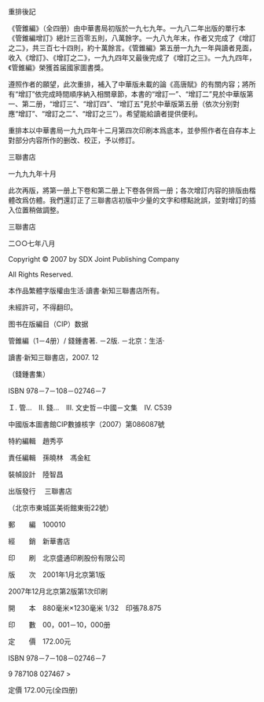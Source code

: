 重排後記

《管錐編》（全四册）由中華書局初版於一九七九年。一九八二年出版的單行本《管錐編增訂》總計三百零五則，八萬餘字。一九八九年末，作者又完成了《增訂之二》，共三百七十四則，約十萬餘言。《管錐編》第五册一九九一年與讀者見面，收入《增訂》、《增訂之二》，一九九四年又最後完成了《增訂之三》。一九九四年，《管錐編》榮獲首届國家圖書獎。

遵照作者的願望，此次重排，補入了中華版未載的論《高唐賦》的有關内容；將所有“增訂”依完成時間順序納入相關章節，本書的“增訂一”、“增訂二”見於中華版第一、第二册，“增訂三”、“增訂四”、“增訂五”見於中華版第五册（依次分别對應“增訂”、“增訂之二”、“增訂之三”）。希望能給讀者提供便利。

重排本以中華書局一九九四年十二月第四次印刷本爲底本，並參照作者在自存本上對部分内容所作的删改、校正，予以修訂。



 三聯書店

一九九九年十月

此次再版，將第一册上下卷和第二册上下卷各併爲一册；各次增訂内容的排版由楷體改爲仿體。我們還訂正了三聯書店初版中少量的文字和標點訛誤，並對增訂的插入位置稍做調整。



 三聯書店

二○○七年八月









Copyright © 2007 by SDX Joint Publishing Company

All Rights Reserved.

本作品繁體字版權由生活·讀書·新知三聯書店所有。

未經許可，不得翻印。





图书在版編目（CIP）数据

管錐編（1－4册）/ 錢鍾書著. －2版. －北京：生活·

讀書·新知三聯書店，2007. 12

（錢鍾書集）

ISBN 978－7－108－02746－7

Ｉ. 管…　II. 錢…　III. 文史哲－中國－文集　IV. C539

中國版本圖書館CIP數據核字（2007）第086087號

















特約編輯　趙秀亭

責任編輯　孫曉林　馮金紅

裝幀設計　陸智昌

出版發行　 三聯書店

（北京市東城區美術館東街22號）

郵　　編　100010

經　　銷　新華書店

印　　刷　北京盛通印刷股份有限公司

版　　次　2001年1月北京第1版

2007年12月北京第2版第1次印刷

開　　本　880毫米×1230毫米 1/32　印張78.875

印　　數　00，001－10，000册

定　　價　172.00元




































































ISBN 978－7－108－02746－7









9  787108 027467 >

定價 172.00元(全四册)